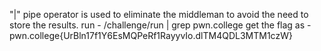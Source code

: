 "|" pipe operator is used to eliminate the middleman to avoid the need to store the results.
run - /challenge/run | grep pwn.college
get the flag as - pwn.college{UrBln17f1Y6EsMQPeRf1RayyvIo.dlTM4QDL3MTM1czW}
